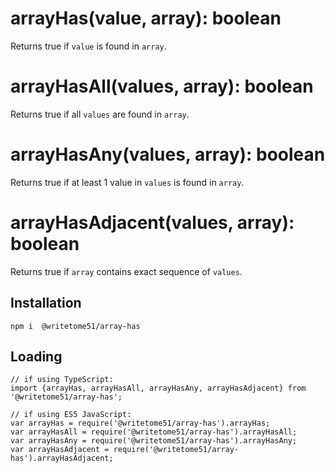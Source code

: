 # arrayHas(value, array): boolean

Returns true if `value` is found in `array`.

# arrayHasAll(values, array): boolean

Returns true if all `values` are found in `array`.

# arrayHasAny(values, array): boolean

Returns true if at least 1 value in `values` is found in `array`.

# arrayHasAdjacent(values, array): boolean

Returns true if `array` contains exact sequence of `values`.


## Installation
`npm i  @writetome51/array-has`


## Loading
```
// if using TypeScript:
import {arrayHas, arrayHasAll, arrayHasAny, arrayHasAdjacent} from '@writetome51/array-has';

// if using ES5 JavaScript:
var arrayHas = require('@writetome51/array-has').arrayHas;
var arrayHasAll = require('@writetome51/array-has').arrayHasAll;
var arrayHasAny = require('@writetome51/array-has').arrayHasAny;
var arrayHasAdjacent = require('@writetome51/array-has').arrayHasAdjacent;
```
